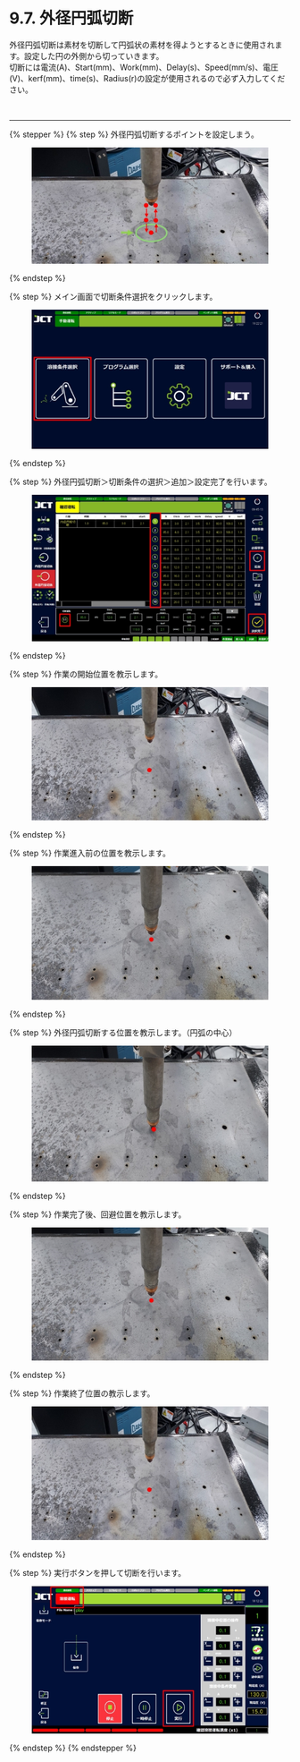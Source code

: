 # 9.7. 外径円弧切断

外径円弧切断は素材を切断して円弧状の素材を得ようとするときに使用されます。設定した円の外側から切っていきます。\
切断には電流(A)、Start(mm)、Work(mm)、Delay(s)、Speed(mm/s)、電圧(V)、kerf(mm)、time(s)、Radius(r)の設定が使用されるので必ず入力してください。

<figure><img src="../img/chapter9/section8.7.1.jpg" alt=""><figcaption></figcaption></figure>

***

{% stepper %}
{% step %}
外径円弧切断するポイントを設定しまう。

<figure><img src="../img/chapter9/section9.7.2.jpg" alt=""><figcaption></figcaption></figure>
{% endstep %}

{% step %}
メイン画面で切断条件選択をクリックします。

<figure><img src="../img/chapter9/section9.7.3.jpg" alt=""><figcaption></figcaption></figure>
{% endstep %}

{% step %}
外径円弧切断＞切断条件の選択＞追加＞設定完了を行います。

<figure><img src="../img/chapter9/section9.7.4.jpg" alt=""><figcaption></figcaption></figure>
{% endstep %}

{% step %}
作業の開始位置を教示します。

<figure><img src="../img/chapter9/section9.7.5.jpg" alt=""><figcaption></figcaption></figure>
{% endstep %}

{% step %}
作業進入前の位置を教示します。

<figure><img src="../img/chapter9/section9.7.6.jpg" alt=""><figcaption></figcaption></figure>
{% endstep %}

{% step %}
外径円弧切断する位置を教示します。（円弧の中心）

<figure><img src="../img/chapter9/section9.7.7.jpg" alt=""><figcaption></figcaption></figure>
{% endstep %}

{% step %}
作業完了後、回避位置を教示します。

<figure><img src="../img/chapter9/section9.7.8.jpg" alt=""><figcaption></figcaption></figure>
{% endstep %}

{% step %}
作業終了位置の教示します。

<figure><img src="../img/chapter9/section9.7.9.jpg" alt=""><figcaption></figcaption></figure>
{% endstep %}

{% step %}
実行ボタンを押して切断を行います。

<figure><img src="../img/chapter9/section9.7.10.jpg" alt=""><figcaption></figcaption></figure>
{% endstep %}
{% endstepper %}
